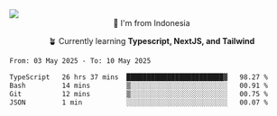 
<img align = "center" src="https://readme-typing-svg.herokuapp.com?font=Fira+Code&size=25&pause=1000&color=00F713&center=true&vCenter=true&random=false&width=850&height=70&lines=Hi+There+%F0%9F%91%8B%2C+Im+Julian+Caesar;"/>
<br>

<div align = "center">
  📌 I'm from Indonesia
  
  🪴 Currently learning **Typescript, NextJS, and Tailwind**
</div>

<!--START_SECTION:waka-->

```txt
From: 03 May 2025 - To: 10 May 2025

TypeScript   26 hrs 37 mins  ████████████████████████▓   98.27 %
Bash         14 mins         ▒░░░░░░░░░░░░░░░░░░░░░░░░   00.91 %
Git          12 mins         ▒░░░░░░░░░░░░░░░░░░░░░░░░   00.75 %
JSON         1 min           ░░░░░░░░░░░░░░░░░░░░░░░░░   00.07 %
```

<!--END_SECTION:waka-->
